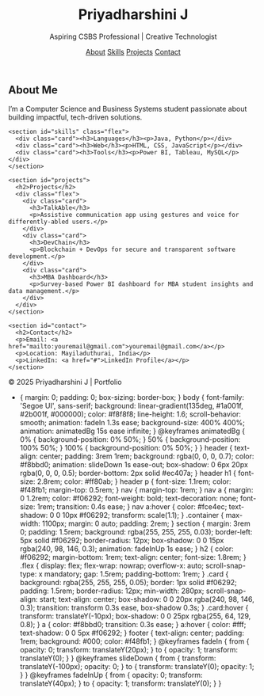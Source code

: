

<!DOCTYPE html>
<html lang="en">
<head>
  <meta charset="UTF-8" />
  <meta name="viewport" content="width=device-width, initial-scale=1.0" />
  <title>Priyadharshini | Portfolio</title>
  <link rel="stylesheet" href="style.css" />
</head>
<body>
  <header>
    <h1>Priyadharshini J</h1>
    <p>Aspiring CSBS Professional | Creative Technologist</p>
    <nav>
      <a href="#about">About</a>
      <a href="#skills">Skills</a>
      <a href="#projects">Projects</a>
      <a href="#contact">Contact</a>
    </nav>
  </header>

  <main class="container">
    <section id="about">
      <h2>About Me</h2>
      <p>I’m a Computer Science and Business Systems student passionate about building impactful, tech-driven solutions.</p>
    </section>

    <section id="skills" class="flex">
      <div class="card"><h3>Languages</h3><p>Java, Python</p></div>
      <div class="card"><h3>Web</h3><p>HTML, CSS, JavaScript</p></div>
      <div class="card"><h3>Tools</h3><p>Power BI, Tableau, MySQL</p></div>
    </section>

    <section id="projects">
      <h2>Projects</h2>
      <div class="flex">
        <div class="card">
          <h3>TalkAble</h3>
          <p>Assistive communication app using gestures and voice for differently-abled users.</p>
        </div>
        <div class="card">
          <h3>DevChain</h3>
          <p>Blockchain + DevOps for secure and transparent software development.</p>
        </div>
        <div class="card">
          <h3>MBA Dashboard</h3>
          <p>Survey-based Power BI dashboard for MBA student insights and data management.</p>
        </div>
      </div>
    </section>

    <section id="contact">
      <h2>Contact</h2>
      <p>Email: <a href="mailto:youremail@gmail.com">youremail@gmail.com</a></p>
      <p>Location: Mayiladuthurai, India</p>
      <p>LinkedIn: <a href="#">LinkedIn Profile</a></p>
    </section>
  </main>

  <footer>
    <p>© 2025 Priyadharshini J | Portfolio</p>
  </footer>
</body>
</html>


* {
  margin: 0;
  padding: 0;
  box-sizing: border-box;
}
body {
  font-family: 'Segoe UI', sans-serif;
  background: linear-gradient(135deg, #1a001f, #2b001f, #000000);
  color: #f8f8f8;
  line-height: 1.6;
  scroll-behavior: smooth;
  animation: fadeIn 1.3s ease;
  background-size: 400% 400%;
  animation: animatedBg 15s ease infinite;
}
@keyframes animatedBg {
  0% { background-position: 0% 50%; }
  50% { background-position: 100% 50%; }
  100% { background-position: 0% 50%; }
}
header {
  text-align: center;
  padding: 3rem 1rem;
  background: rgba(0, 0, 0, 0.7);
  color: #f8bbd0;
  animation: slideDown 1s ease-out;
  box-shadow: 0 6px 20px rgba(0, 0, 0, 0.5);
  border-bottom: 2px solid #ec407a;
}
header h1 { font-size: 2.8rem; color: #ff80ab; }
header p { font-size: 1.1rem; color: #f48fb1; margin-top: 0.5rem; }
nav { margin-top: 1rem; }
nav a {
  margin: 0 1.2rem;
  color: #f06292;
  font-weight: bold;
  text-decoration: none;
  font-size: 1rem;
  transition: 0.4s ease;
}
nav a:hover {
  color: #fce4ec;
  text-shadow: 0 0 10px #f06292;
  transform: scale(1.1);
}
.container {
  max-width: 1100px;
  margin: 0 auto;
  padding: 2rem;
}
section {
  margin: 3rem 0;
  padding: 1.5rem;
  background: rgba(255, 255, 255, 0.03);
  border-left: 5px solid #f06292;
  border-radius: 12px;
  box-shadow: 0 0 15px rgba(240, 98, 146, 0.3);
  animation: fadeInUp 1s ease;
}
h2 {
  color: #f06292;
  margin-bottom: 1rem;
  text-align: center;
  font-size: 1.8rem;
}
.flex {
  display: flex;
  flex-wrap: nowrap;
  overflow-x: auto;
  scroll-snap-type: x mandatory;
  gap: 1.5rem;
  padding-bottom: 1rem;
}
.card {
  background: rgba(255, 255, 255, 0.05);
  border: 1px solid #f06292;
  padding: 1.5rem;
  border-radius: 12px;
  min-width: 280px;
  scroll-snap-align: start;
  text-align: center;
  box-shadow: 0 0 20px rgba(240, 98, 146, 0.3);
  transition: transform 0.3s ease, box-shadow 0.3s;
}
.card:hover {
  transform: translateY(-10px);
  box-shadow: 0 0 25px rgba(255, 64, 129, 0.8);
}
a {
  color: #f8bbd0;
  transition: 0.3s ease;
}
a:hover {
  color: #fff;
  text-shadow: 0 0 5px #f06292;
}
footer {
  text-align: center;
  padding: 1rem;
  background: #000;
  color: #f48fb1;
}
@keyframes fadeIn {
  from { opacity: 0; transform: translateY(20px); }
  to { opacity: 1; transform: translateY(0); }
}
@keyframes slideDown {
  from { transform: translateY(-100px); opacity: 0; }
  to { transform: translateY(0); opacity: 1; }
}
@keyframes fadeInUp {
  from { opacity: 0; transform: translateY(40px); }
  to { opacity: 1; transform: translateY(0); }
}

